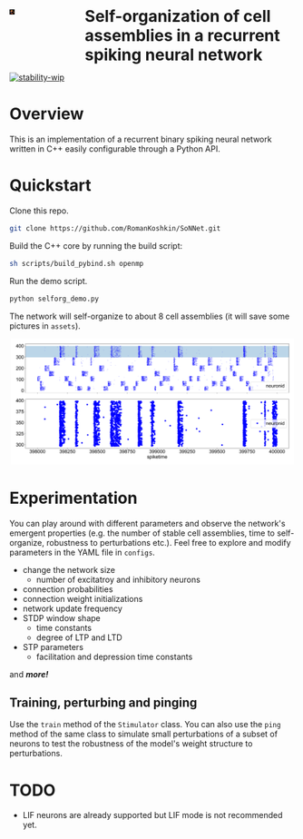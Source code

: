 <div style="display: flex;">
  <div style="flex: 1; padding-right: 20px; width: 10%;">
    <img src="assets/HERO.webp" style="width: 10%;">
  </div>
  <div style="flex: 4; padding-left: 20px; width: 90%;">
    <h1 style="font-size: 2em; font-weight: bold; margin: 0;">
      Self-organization of cell assemblies in a recurrent spiking neural network
    </h1>
  </div>
</div>

[![stability-wip](https://img.shields.io/badge/stability-wip-lightgrey.svg)](https://github.com/mkenney/software-guides/blob/master/STABILITY-BADGES.md#work-in-progress)
# Overview

This is an implementation of a recurrent binary spiking neural network written in C++ easily configurable through a Python API. 

# Quickstart

Clone this repo.

```bash
git clone https://github.com/RomanKoshkin/SoNNet.git
```

Build the C++ core by running the build script:

```bash
sh scripts/build_pybind.sh openmp
```

Run the demo script. 

```bash
python selforg_demo.py
```

The network will self-organize to about 8 cell assemblies (it will save some pictures in `assets`).


<p align="center">
  <img src="assets/ca.png" width="500">
</p>

# Experimentation

You can play around with different parameters and observe the network's emergent properties (e.g. the number of stable cell assemblies, time to self-organize, robustness to perturbations etc.). Feel free to explore and modify parameters in the YAML file in `configs`.

- change the network size
  - number of excitatroy and inhibitory neurons
- connection probabilities
- connection weight initializations
- network update frequency
- STDP window shape
  - time constants
  - degree of LTP and LTD
- STP parameters
  - facilitation and depression time constants

and **_more!_**

## Training, perturbing and pinging

Use the `train` method of the `Stimulator` class. You can also use the `ping` method of the same class to simulate small perturbations of a subset of neurons to test the robustness of the model's weight structure to perturbations. 


# TODO

- LIF neurons are already supported but LIF mode is not recommended yet.


  
